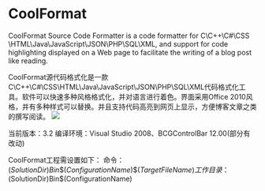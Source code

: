 CoolFormat
==========
CoolFormat Source Code Formatter is a code formatter for C\C++\C#\CSS \HTML\Java\JavaScript\JSON\PHP\SQL\XML, and support for code highlighting displayed on a Web page to facilitate the writing of a blog post like reading.

CoolFormat源代码格式化是一款C\C++\C#\CSS\HTML\Java\JavaScript\JSON\PHP\SQL\XML代码格式化工具。软件可以快速多种风格格式化，并对语言进行着色。界面采用Office 2010风格，并有多种样式可以替换。并且支持代码高亮到网页上显示，方便博客文章之类的撰写阅读。
![](http://img.my.csdn.net/uploads/201209/29/1348930578_2926.png)

当前版本：3.2
编译环境：Visual Studio 2008、BCGControlBar 12.00(部分有改动)

CoolFormat工程需设置如下：
命令：$(SolutionDir)Bin\$(ConfigurationName)\$(TargetFileName)
工作目录：$(SolutionDir)Bin\$(ConfigurationName)